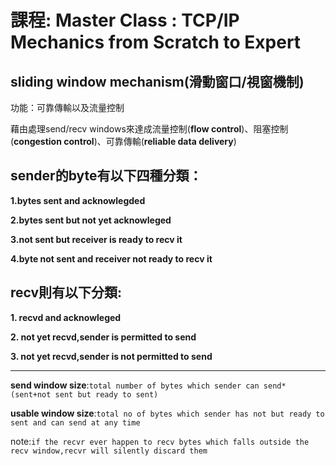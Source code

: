 # 課程: Master Class : TCP/IP Mechanics from Scratch to Expert

## sliding window mechanism(滑動窗口/視窗機制)

功能：可靠傳輸以及流量控制

藉由處理send/recv windows來達成流量控制(**flow control**)、阻塞控制(**congestion control**)、可靠傳輸(**reliable data delivery**)


**sender**的byte有以下四種分類：
------------

**1.bytes sent and acknowlegded**

**2.bytes sent but not yet acknowleged**

**3.not sent but receiver is ready to recv it**

**4.byte not sent and receiver not ready to recv it**


**recv則有以下分類:**
-----

**1. recvd and acknowleged**

**2. not yet recvd,sender is permitted to send**

**3. not yet recvd,sender is not permitted to send**

-----

**send window size**:`total number of bytes which sender can send*(sent+not sent but ready to sent)`

**usable window size**:`total no of bytes which sender has not but ready to sent and can send at any time`

note:`if the recvr ever happen to recv bytes which falls outside the recv window,recvr will silently discard them`
